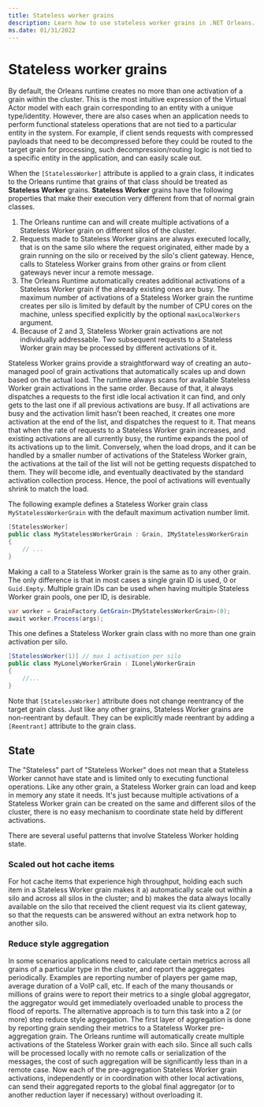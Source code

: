 ```yaml
---
title: Stateless worker grains
description: Learn how to use stateless worker grains in .NET Orleans.
ms.date: 01/31/2022
---
```


# Stateless worker grains

By default, the Orleans runtime creates no more than one activation of a grain within the cluster.
This is the most intuitive expression of the Virtual Actor model with each grain corresponding to an entity with a unique type/identity.
However, there are also cases when an application needs to perform functional stateless operations that are not tied to a particular entity in the system.
For example, if client sends requests with compressed payloads that need to be decompressed before they could be routed to the target grain for processing, such decompression/routing logic is not tied to a specific entity in the application, and can easily scale out.

When the `[StatelessWorker]` attribute is applied to a grain class, it indicates to the Orleans runtime that grains of that class should be treated as **Stateless Worker** grains.
**Stateless Worker** grains have the following properties that make their execution very different from that of normal grain classes.

1. The Orleans runtime can and will create multiple activations of a Stateless Worker grain on different silos of the cluster.
1. Requests made to Stateless Worker grains are always executed locally, that is on the same silo where the request originated, either made by a grain running on the silo or received by the silo's client gateway.
Hence, calls to Stateless Worker grains from other grains or from client gateways never incur a remote message.
1. The Orleans Runtime automatically creates additional activations of a Stateless Worker grain if the already existing ones are busy.
The maximum number of activations of a Stateless Worker grain the runtime creates per silo is limited by default by the number of CPU cores on the machine, unless specified explicitly by the optional `maxLocalWorkers` argument.
1. Because of 2 and 3, Stateless Worker grain activations are not individually addressable. Two subsequent requests to a Stateless Worker grain may be processed by different activations of it.

Stateless Worker grains provide a straightforward way of creating an auto-managed pool of grain activations that automatically scales up and down based on the actual load.
The runtime always scans for available Stateless Worker grain activations in the same order.
Because of that, it always dispatches a requests to the first idle local activation it can find, and only gets to the last one if all previous activations are busy.
If all activations are busy and the activation limit hasn't been reached, it creates one more activation at the end of the list, and dispatches the request to it.
That means that when the rate of requests to a Stateless Worker grain increases, and existing activations are all currently busy, the runtime expands the pool of its activations up to the limit.
Conversely, when the load drops, and it can be handled by a smaller number of activations of the Stateless Worker grain, the activations at the tail of the list will not be getting requests dispatched to them.
They will become idle, and eventually deactivated by the standard activation collection process.
Hence, the pool of activations will eventually shrink to match the load.

The following example defines a Stateless Worker grain class `MyStatelessWorkerGrain` with the default maximum activation number limit.

```csharp
[StatelessWorker]
public class MyStatelessWorkerGrain : Grain, IMyStatelessWorkerGrain
{
    // ...
}
```

Making a call to a Stateless Worker grain is the same as to any other grain.
The only difference is that in most cases a single grain ID is used, 0 or `Guid.Empty`.
Multiple grain IDs can be used when having multiple Stateless Worker grain pools, one per ID, is desirable.

```csharp
var worker = GrainFactory.GetGrain<IMyStatelessWorkerGrain>(0);
await worker.Process(args);
```

This one defines a Stateless Worker grain class with no more than one grain activation per silo.

```csharp
[StatelessWorker(1)] // max 1 activation per silo
public class MyLonelyWorkerGrain : ILonelyWorkerGrain
{
    //...
}
```

Note that `[StatelessWorker]` attribute does not change reentrancy of the target grain class.
Just like any other grains, Stateless Worker grains are non-reentrant by default.
They can be explicitly made reentrant by adding a `[Reentrant]` attribute to the grain class.

## State

The "Stateless" part of "Stateless Worker" does not mean that a Stateless Worker cannot have state and is limited only to executing functional operations.
Like any other grain, a Stateless Worker grain can load and keep in memory any state it needs.
It's just because multiple activations of a Stateless Worker grain can be created on the same and different silos of the cluster, there is no easy mechanism to coordinate state held by different activations.

There are several useful patterns that involve Stateless Worker holding state.

### Scaled out hot cache items

For hot cache items that experience high throughput, holding each such item in a Stateless Worker grain makes it
a) automatically scale out within a silo and across all silos in the cluster;
and b) makes the data always locally available on the silo that received the client request via its client gateway, so that the requests can be answered without an extra network hop to another silo.

### Reduce style aggregation

In some scenarios applications need to calculate certain metrics across all grains of a particular type in the cluster, and report the aggregates periodically. Examples are reporting number of players per game map, average duration of a VoIP call, etc. If each of the many thousands or millions of grains were to report their metrics to a single global aggregator, the aggregator would get immediately overloaded unable to process the flood of reports. The alternative approach is to turn this task into a 2 (or more) step reduce style aggregation. The first layer of aggregation is done by reporting grain sending their metrics to a Stateless Worker pre-aggregation grain. The Orleans runtime will automatically create multiple activations of the Stateless Worker grain with each silo. Since all such calls will be processed locally with no remote calls or serialization of the messages, the cost of such aggregation will be significantly less than in a remote case. Now each of the pre-aggregation Stateless Worker grain activations, independently or in coordination with other local activations,
can send their aggregated reports to the global final aggregator (or to another reduction layer if necessary) without overloading it.
